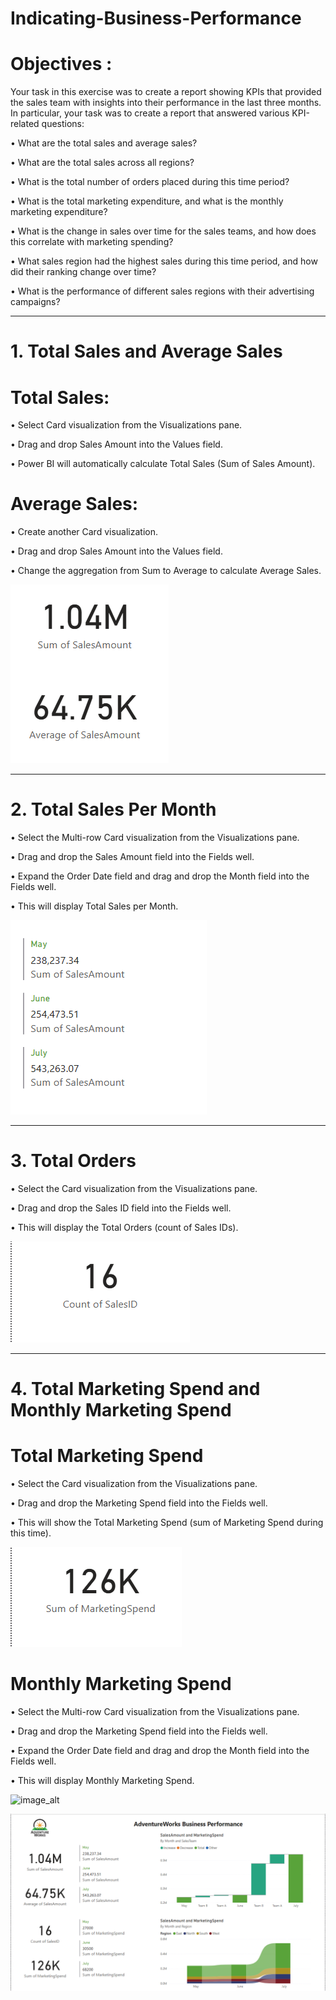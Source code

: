# Indicating-Business-Performance

# Objectives : 

Your task in this exercise was to create a report showing KPIs that provided the sales team with insights into their performance in the last three months. In particular, your task was to create a report that answered various KPI-related questions:

• What are the total sales and average sales?

• What are the total sales across all regions?

• What is the total number of orders placed during this time period?

• What is the total marketing expenditure, and what is the monthly marketing expenditure?

• What is the change in sales over time for the sales teams, and how does this correlate with marketing spending?

• What sales region had the highest sales during this time period, and how did their ranking change over time?

• What is the performance of different sales regions with their advertising campaigns?

---------------------------------------------------------------------------------------------------------------------------------------------------------------------------------------

# 1. Total Sales and Average Sales

# Total Sales:

• Select Card visualization from the Visualizations pane.

• Drag and drop Sales Amount into the Values field.

• Power BI will automatically calculate Total Sales (Sum of Sales Amount).

# Average Sales:

• Create another Card visualization.

• Drag and drop Sales Amount into the Values field.

• Change the aggregation from Sum to Average to calculate Average Sales.

![image_alt](https://github.com/DSgenes/Indicating-Business-Performance/blob/c78afbcb56f978c1933757e0e12e92edf31ee5d8/Screenshot%202.png)

----------------------------------------------------------------------------------------------------------------------------------------------------------------------------------------

# 2. Total Sales Per Month

• Select the Multi-row Card visualization from the Visualizations pane.

• Drag and drop the Sales Amount field into the Fields well.

• Expand the Order Date field and drag and drop the Month field into the Fields well.

• This will display Total Sales per Month.

![image_alt](https://github.com/DSgenes/Indicating-Business-Performance/blob/e6bdaa3719c7cc4a2afa91a131e22547eee87842/Screenshot%203.png)

----------------------------------------------------------------------------------------------------------------------------------------------------------------------------------------

# 3. Total Orders

• Select the Card visualization from the Visualizations pane.

• Drag and drop the Sales ID field into the Fields well.

• This will display the Total Orders (count of Sales IDs).

![image_alt](https://github.com/DSgenes/Indicating-Business-Performance/blob/bed1f9d91b8c7b2541b827dfc731da31e908b824/Screenshot%204.png)

----------------------------------------------------------------------------------------------------------------------------------------------------------------------------------------

# 4. Total Marketing Spend and Monthly Marketing Spend

# Total Marketing Spend

• Select the Card visualization from the Visualizations pane.

• Drag and drop the Marketing Spend field into the Fields well.

• This will show the Total Marketing Spend (sum of Marketing Spend during this time).

![image_alt](https://github.com/DSgenes/Indicating-Business-Performance/blob/e1b58e5c0b642f3c761c9e228d6cddd1bcf14936/Screenshot%205.png)


# Monthly Marketing Spend

• Select the Multi-row Card visualization from the Visualizations pane.

• Drag and drop the Marketing Spend field into the Fields well.

• Expand the Order Date field and drag and drop the Month field into the Fields well.

• This will display Monthly Marketing Spend.

![image_alt]()






![image_alt](https://github.com/DSgenes/Indicating-Business-Performance/blob/763ce71c97be0f182d85a0f1395eb16818fb3973/Screenshot%201.png)
